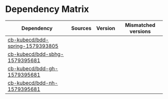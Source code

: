 # Dependency Matrix

Dependency | Sources | Version | Mismatched versions
---------- | ------- | ------- | -------------------
[cb-kubecd/bdd-spring-1579393805](https://github.com/cb-kubecd/bdd-spring-1579393805.git) |  | []() | 
[cb-kubecd/bdd-sbhg-1579395681](https://github.com/cb-kubecd/bdd-sbhg-1579395681.git) |  | []() | 
[cb-kubecd/bdd-gh-1579395681](https://github.com/cb-kubecd/bdd-gh-1579395681.git) |  | []() | 
[cb-kubecd/bdd-nh-1579395681](https://github.com/cb-kubecd/bdd-nh-1579395681.git) |  | []() | 
